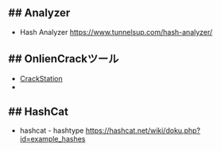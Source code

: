 ## ## Analyzer
- Hash Analyzer
	https://www.tunnelsup.com/hash-analyzer/

## ## OnlienCrackツール
- [CrackStation](https://crackstation.net/)
- 
## ## HashCat
- hashcat  - hashtype
	https://hashcat.net/wiki/doku.php?id=example_hashes

